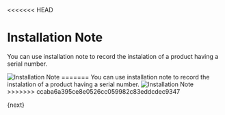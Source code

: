 <<<<<<< HEAD
# Installation Note

You can use installation note to record the instalation of a product having a serial number.

<img class="screenshot" alt="Installation Note" src="/docs/assets/img/stock/installation-note.png">
=======
You can use installation note to record the instalation of a product having a serial number.

<img class="screenshot" alt="Installation Note" src="{{docs_base_url}}/assets/img/stock/installation-note.png">
>>>>>>> ccaba6a395ce8e0526cc059982c83eddcdec9347

{next}